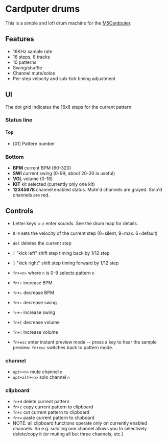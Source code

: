 # Cardputer drums

This is a simple and lofi drum machine for the [M5Cardputer](https://shop.m5stack.com/products/m5stack-cardputer-kit-w-m5stamps3?srsltid=AfmBOoqHMPXzj-fobFJN0uUYR1yChvbehNYaBXx4sJz9z3Eqjelnhx3n). 

## Features

* 16KHz sample rate
* 16 steps, 8 tracks
* 10 patterns
* Swing/shuffle
* Channel mute/solos
* Per-step velocity and sub-tick timing adjustment

## UI
The dot grid indicates the 16x8 steps for the current pattern. 

### Status line

#### Top
* [01] Pattern number

### Bottom
* **BPM** current BPM (60-320)
* **SWI** current swing (0-99; about 20-30 is useful)
* **VOL** volume (0-16)
* **KIT** kit selected (currently only one kit)
* **12345678** channel enabled status. Mute'd channels are grayed. Solo'd channels are red. 

## Controls

* Letter keys `a-z` enter sounds. See the drum map for details.
* `0-9` sets the velocity of the current step (0=silent, 9=max. 6=default)
* `del` deletes the current step
* `[` "kick left" shift step timing back by 1/12 step
* `]` "kick right" shift step timing forward by 1/12 step
* `fn+<n>` where `n` is 0-9 selects pattern `n`

* `fn+↑` increase BPM
* `fn+↓` decrease BPM

* `fn+←` decrease swing
* `fn+→` increase swing

* `fn+[` decrease volume
* `fn+]` increase volume


* `fn+esc` enter instant preview mode -- press a key to hear the sample preview. `fn+esc` switches back to pattern mode.

### channel
* `opt+<n>` mute channel `n`
* `opt+alt+<n>` solo channel `n`

### clipboard
* `fn+d` delete current pattern
* `fn+c` copy current pattern to clipboard
* `fn+c` cut current pattern to clipboard
* `fn+v` paste current pattern to clipboard
* NOTE: all clipboard functions operate only on currently enabled channels. So e.g. solo'ing one channel allows you to selectively delete/copy it (or muting all but three channels, etc.)